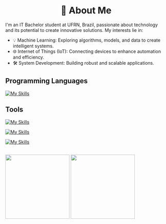 <h1 align="center">
👋 About Me
</h1>

I'm an IT Bachelor student at UFRN, Brazil, passionate about technology and its potential to create innovative solutions. My interests lie in:

- 💡 Machine Learning: Exploring algorithms, models, and data to create intelligent systems.
- 🌐 Internet of Things (IoT): Connecting devices to enhance automation and efficiency.
- 🛠️ System Development: Building robust and scalable applications.

## Programming Languages
[![My Skills](https://skillicons.dev/icons?i=py,ts,js,java)]()

## Tools
[![My Skills](https://skillicons.dev/icons?i=git,docker)]()

[![My Skills](https://skillicons.dev/icons?i=spring,django,nodejs,react)]()

[![My Skills](https://skillicons.dev/icons?i=mysql,mongo)]()


<br />

<div> 
  <img height="200px" src="https://github-readme-stats.vercel.app/api/top-langs/?username=danieln0bre&langs_count=10&hide=vue,html,css&layout=compact&show_icons=true&theme=github_dark">
  <img height="200px" src="https://github-readme-stats.vercel.app/api?username=danieln0bre&show_icons=true&theme=github_dark">
</div>
